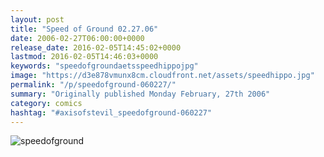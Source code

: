 ```yaml
---
layout: post
title: "Speed of Ground 02.27.06"
date: 2006-02-27T06:00:00+0000
release_date: 2016-02-05T14:45:02+0000
lastmod: 2016-02-05T14:46:03+0000
keywords: "speedofgroundaetsspeedhippojpg"
image: "https://d3e878vmunx8cm.cloudfront.net/assets/speedhippo.jpg"
permalink: "/p/speedofground-060227/"
summary: "Originally published Monday February, 27th 2006"
category: comics
hashtag: "#axisofstevil_speedofground-060227"
---
```


![speedofground](https://d3e878vmunx8cm.cloudfront.net/assets/speedhippo.jpg)
